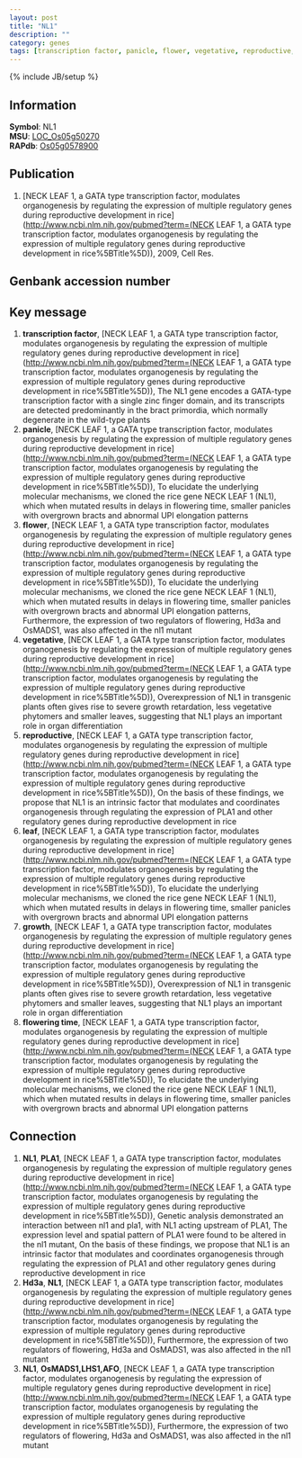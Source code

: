 ```yaml
---
layout: post
title: "NL1"
description: ""
category: genes
tags: [transcription factor, panicle, flower, vegetative, reproductive, leaf, growth, flowering time]
---
```

{% include JB/setup %}

## Information
__Symbol__: NL1  
__MSU__: [LOC_Os05g50270](http://rice.plantbiology.msu.edu/cgi-bin/ORF_infopage.cgi?orf=LOC_Os05g50270)  
__RAPdb__: [Os05g0578900](http://rapdb.dna.affrc.go.jp/viewer/gbrowse_details/irgsp1?name=Os05g0578900)  

## Publication
1. [NECK LEAF 1, a GATA type transcription factor, modulates organogenesis by regulating the expression of multiple regulatory genes during reproductive development in rice](http://www.ncbi.nlm.nih.gov/pubmed?term=(NECK LEAF 1, a GATA type transcription factor, modulates organogenesis by regulating the expression of multiple regulatory genes during reproductive development in rice%5BTitle%5D)), 2009, Cell Res.

## Genbank accession number

## Key message
1. __transcription factor__, [NECK LEAF 1, a GATA type transcription factor, modulates organogenesis by regulating the expression of multiple regulatory genes during reproductive development in rice](http://www.ncbi.nlm.nih.gov/pubmed?term=(NECK LEAF 1, a GATA type transcription factor, modulates organogenesis by regulating the expression of multiple regulatory genes during reproductive development in rice%5BTitle%5D)),  The NL1 gene encodes a GATA-type transcription factor with a single zinc finger domain, and its transcripts are detected predominantly in the bract primordia, which normally degenerate in the wild-type plants
2. __panicle__, [NECK LEAF 1, a GATA type transcription factor, modulates organogenesis by regulating the expression of multiple regulatory genes during reproductive development in rice](http://www.ncbi.nlm.nih.gov/pubmed?term=(NECK LEAF 1, a GATA type transcription factor, modulates organogenesis by regulating the expression of multiple regulatory genes during reproductive development in rice%5BTitle%5D)),  To elucidate the underlying molecular mechanisms, we cloned the rice gene NECK LEAF 1 (NL1), which when mutated results in delays in flowering time, smaller panicles with overgrown bracts and abnormal UPI elongation patterns
3. __flower__, [NECK LEAF 1, a GATA type transcription factor, modulates organogenesis by regulating the expression of multiple regulatory genes during reproductive development in rice](http://www.ncbi.nlm.nih.gov/pubmed?term=(NECK LEAF 1, a GATA type transcription factor, modulates organogenesis by regulating the expression of multiple regulatory genes during reproductive development in rice%5BTitle%5D)),  To elucidate the underlying molecular mechanisms, we cloned the rice gene NECK LEAF 1 (NL1), which when mutated results in delays in flowering time, smaller panicles with overgrown bracts and abnormal UPI elongation patterns, Furthermore, the expression of two regulators of flowering, Hd3a and OsMADS1, was also affected in the nl1 mutant
4. __vegetative__, [NECK LEAF 1, a GATA type transcription factor, modulates organogenesis by regulating the expression of multiple regulatory genes during reproductive development in rice](http://www.ncbi.nlm.nih.gov/pubmed?term=(NECK LEAF 1, a GATA type transcription factor, modulates organogenesis by regulating the expression of multiple regulatory genes during reproductive development in rice%5BTitle%5D)),  Overexpression of NL1 in transgenic plants often gives rise to severe growth retardation, less vegetative phytomers and smaller leaves, suggesting that NL1 plays an important role in organ differentiation
5. __reproductive__, [NECK LEAF 1, a GATA type transcription factor, modulates organogenesis by regulating the expression of multiple regulatory genes during reproductive development in rice](http://www.ncbi.nlm.nih.gov/pubmed?term=(NECK LEAF 1, a GATA type transcription factor, modulates organogenesis by regulating the expression of multiple regulatory genes during reproductive development in rice%5BTitle%5D)),  On the basis of these findings, we propose that NL1 is an intrinsic factor that modulates and coordinates organogenesis through regulating the expression of PLA1 and other regulatory genes during reproductive development in rice
6. __leaf__, [NECK LEAF 1, a GATA type transcription factor, modulates organogenesis by regulating the expression of multiple regulatory genes during reproductive development in rice](http://www.ncbi.nlm.nih.gov/pubmed?term=(NECK LEAF 1, a GATA type transcription factor, modulates organogenesis by regulating the expression of multiple regulatory genes during reproductive development in rice%5BTitle%5D)),  To elucidate the underlying molecular mechanisms, we cloned the rice gene NECK LEAF 1 (NL1), which when mutated results in delays in flowering time, smaller panicles with overgrown bracts and abnormal UPI elongation patterns
7. __growth__, [NECK LEAF 1, a GATA type transcription factor, modulates organogenesis by regulating the expression of multiple regulatory genes during reproductive development in rice](http://www.ncbi.nlm.nih.gov/pubmed?term=(NECK LEAF 1, a GATA type transcription factor, modulates organogenesis by regulating the expression of multiple regulatory genes during reproductive development in rice%5BTitle%5D)),  Overexpression of NL1 in transgenic plants often gives rise to severe growth retardation, less vegetative phytomers and smaller leaves, suggesting that NL1 plays an important role in organ differentiation
8. __flowering time__, [NECK LEAF 1, a GATA type transcription factor, modulates organogenesis by regulating the expression of multiple regulatory genes during reproductive development in rice](http://www.ncbi.nlm.nih.gov/pubmed?term=(NECK LEAF 1, a GATA type transcription factor, modulates organogenesis by regulating the expression of multiple regulatory genes during reproductive development in rice%5BTitle%5D)),  To elucidate the underlying molecular mechanisms, we cloned the rice gene NECK LEAF 1 (NL1), which when mutated results in delays in flowering time, smaller panicles with overgrown bracts and abnormal UPI elongation patterns

## Connection
1. __NL1__, __PLA1__, [NECK LEAF 1, a GATA type transcription factor, modulates organogenesis by regulating the expression of multiple regulatory genes during reproductive development in rice](http://www.ncbi.nlm.nih.gov/pubmed?term=(NECK LEAF 1, a GATA type transcription factor, modulates organogenesis by regulating the expression of multiple regulatory genes during reproductive development in rice%5BTitle%5D)),  Genetic analysis demonstrated an interaction between nl1 and pla1, with NL1 acting upstream of PLA1, The expression level and spatial pattern of PLA1 were found to be altered in the nl1 mutant, On the basis of these findings, we propose that NL1 is an intrinsic factor that modulates and coordinates organogenesis through regulating the expression of PLA1 and other regulatory genes during reproductive development in rice
2. __Hd3a__, __NL1__, [NECK LEAF 1, a GATA type transcription factor, modulates organogenesis by regulating the expression of multiple regulatory genes during reproductive development in rice](http://www.ncbi.nlm.nih.gov/pubmed?term=(NECK LEAF 1, a GATA type transcription factor, modulates organogenesis by regulating the expression of multiple regulatory genes during reproductive development in rice%5BTitle%5D)),  Furthermore, the expression of two regulators of flowering, Hd3a and OsMADS1, was also affected in the nl1 mutant
3. __NL1__, __OsMADS1,LHS1,AFO__, [NECK LEAF 1, a GATA type transcription factor, modulates organogenesis by regulating the expression of multiple regulatory genes during reproductive development in rice](http://www.ncbi.nlm.nih.gov/pubmed?term=(NECK LEAF 1, a GATA type transcription factor, modulates organogenesis by regulating the expression of multiple regulatory genes during reproductive development in rice%5BTitle%5D)),  Furthermore, the expression of two regulators of flowering, Hd3a and OsMADS1, was also affected in the nl1 mutant


